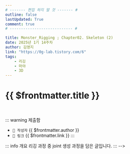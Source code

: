 ```yaml
---
# ------- 편집 하지 말 것 ------- #
outline: false
lastUpdated: True
comment: true
# ---------------------------- #

title: Monster_Rigging ; Chapter02. Skeleton (2)
date: 2025년 1기 14주차
author: 김영지
link: "https://0g-lab.tistory.com/6"
tags:
    - 리깅
    - 마야
    - 3D
---
```


# {{ $frontmatter.title }}

<br>

<!-- 여기는 냅두기 -->
::: warning 제출함
 - `🥳 작성자` {{ $frontmatter.author }}
 - `🔗 링크` <a :href="$frontmatter.link" target="_blank" rel="noopener"> {{ $frontmatter.link }} </a>
::: 

<!-- 업데이트 사항 등 필요한 내용 아래부터 자유롭게 사용 -->
::: info 개요
리깅 과정 중 joint 생성 과정을 담은 글입니다.
::: -->
